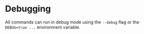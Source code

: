 # Debugging

All commands can run in debug mode using the `--debug` flag or the `DEBUG=true ...` environment variable.